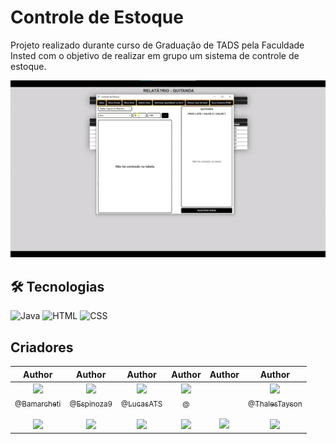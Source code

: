 # __Controle de Estoque__


Projeto realizado durante curso de Graduação de TADS pela Faculdade Insted com o objetivo de realizar em grupo um sistema de controle de estoque.

[![preview](./.github/preview-xl.png)](https://github.com/LucasATS/Controle-de-estoque)

## __🛠 Tecnologias__
![Java](https://img.shields.io/badge/Java-ED8B00?style=for-the-badge&logo=openjdk&logoColor=white)
![HTML](https://img.shields.io/badge/HTML5-E34F26?style=for-the-badge&logo=html5&logoColor=white)
![CSS](https://img.shields.io/badge/CSS3-1572B6?style=for-the-badge&logo=css3&logoColor=white)


## __Criadores__

|                                                                                                                                                    Author                                                                                                                                                     |                                                                                                                                                    Author                                                                                                                                                     |                                                                                                                                                    Author                                                                                                                                                     |                                                                                                                                                    Author                                                                                                                                                     |                                                                                                                                                    Author                                                                                                                                                     |                                                                                                                                                    Author                                                                                                                                                     |
| :-----------------------------------------------------------------------------------------------------------------------------------------------------------------------------------------------------------------------------------------------------------------------------------------------------------: | :-----------------------------------------------------------------------------------------------------------------------------------------------------------------------------------------------------------------------------------------------------------------------------------------------------------: | :-----------------------------------------------------------------------------------------------------------------------------------------------------------------------------------------------------------------------------------------------------------------------------------------------------------: | :-----------------------------------------------------------------------------------------------------------------------------------------------------------------------------------------------------------------------------------------------------------------------------------------------------------: | :-----------------------------------------------------------------------------------------------------------------------------------------------------------------------------------------------------------------------------------------------------------------------------------------------------------: | :-----------------------------------------------------------------------------------------------------------------------------------------------------------------------------------------------------------------------------------------------------------------------------------------------------------: |
| [<img src="https://github.com/bamarcheti.png?size=115" width=115><br><sub>@Bamarcheti</sub>](https://github.com/Bamarcheti) <br><br> [![](https://img.shields.io/badge/LinkedIn-0077B5?style=for-the-badge&logo=linkedin&logoColor=white)](https://www.linkedin.com/in/barbara-marcheti-fiorin) | [<img src="https://github.com/Espinoza9.png?size=115" width=115><br><sub>@Espinoza9</sub>](https://github.com/Espinoza9) <br><br> [![](https://img.shields.io/badge/LinkedIn-0077B5?style=for-the-badge&logo=linkedin&logoColor=white)](https://www.linkedin.com/in/gabriela-espinoza-47449819a/) | [<img src="https://github.com/LucasATS.png?size=115" width=115><br><sub>@LucasATS</sub>](https://github.com/LucasATS) <br><br> [![](https://img.shields.io/badge/LinkedIn-0077B5?style=for-the-badge&logo=linkedin&logoColor=white)](https://www.linkedin.com/in/lucas-almeida-tiburtino-da-silva-4274ab153/) | [<img src="https://github.com/LucasATS.png?size=115" width=115><br><sub>@</sub>](https://github.com/LucasATS) <br><br> [![](https://img.shields.io/badge/LinkedIn-0077B5?style=for-the-badge&logo=linkedin&logoColor=white)](https://www.linkedin.com/in/matheus-figueiredo-b6685a233/) | [<img src="" width=115><br><sub></sub>]() <br><br> [![](https://img.shields.io/badge/LinkedIn-0077B5?style=for-the-badge&logo=linkedin&logoColor=white)](https://www.linkedin.com/in/raylla-do-sol-dias-858164231/) | [<img src="https://github.com/ThalesTayson.png?size=115" width=115><br><sub>@ThalesTayson</sub>](https://github.com/ThalesTayson) <br><br> [![](https://img.shields.io/badge/LinkedIn-0077B5?style=for-the-badge&logo=linkedin&logoColor=white)](https://www.linkedin.com/in/ThalesVargas96/) |
